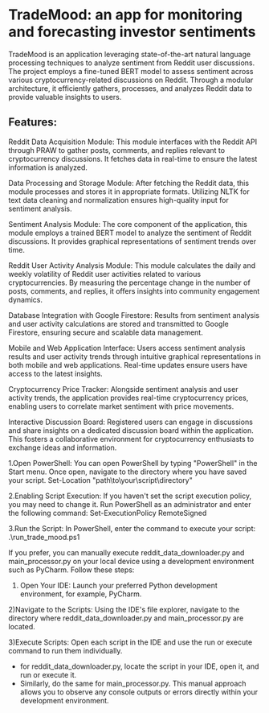 # TradeMood: an app for monitoring and forecasting investor sentiments

TradeMood is an  application leveraging state-of-the-art natural language processing techniques to analyze sentiment from Reddit user discussions. The project employs a fine-tuned BERT model to assess sentiment across various cryptocurrency-related discussions on Reddit. 
Through a modular architecture, it efficiently gathers, processes, and analyzes Reddit data to provide valuable insights to users.

## Features:

Reddit Data Acquisition Module: This module interfaces with the Reddit API through PRAW to gather posts, comments, and replies relevant to cryptocurrency discussions. It fetches data in real-time to ensure the latest information is analyzed.

Data Processing and Storage Module: After fetching the Reddit data, this module processes and stores it in appropriate formats. Utilizing NLTK for text data cleaning and normalization ensures high-quality input for sentiment analysis.

Sentiment Analysis Module: The core component of the application, this module employs a trained BERT model to analyze the sentiment of Reddit discussions. It provides graphical representations of sentiment trends over time.

Reddit User Activity Analysis Module: This module calculates the daily and weekly volatility of Reddit user activities related to various cryptocurrencies. By measuring the percentage change in the number of posts, comments, and replies, it offers insights into community engagement dynamics.

Database Integration with Google Firestore: Results from sentiment analysis and user activity calculations are stored and transmitted to Google Firestore, ensuring secure and scalable data management.

Mobile and Web Application Interface: Users access sentiment analysis results and user activity trends through intuitive graphical representations in both mobile and web applications. Real-time updates ensure users have access to the latest insights.

Cryptocurrency Price Tracker: Alongside sentiment analysis and user activity trends, the application provides real-time cryptocurrency prices, enabling users to correlate market sentiment with price movements.

Interactive Discussion Board: Registered users can engage in discussions and share insights on a dedicated discussion board within the application. This fosters a collaborative environment for cryptocurrency enthusiasts to exchange ideas and information.



1.Open PowerShell:
You can open PowerShell by typing "PowerShell" in the Start menu.
Once open, navigate to the directory where you have saved your script.
Set-Location "path\to\your\script\directory"

2.Enabling Script Execution: If you haven't set the script execution policy, you may need to change it.
Run PowerShell as an administrator and enter the following command:
Set-ExecutionPolicy RemoteSigned

3.Run the Script:
In PowerShell, enter the command to execute your script:
.\run_trade_mood.ps1

If you prefer, you can manually execute reddit_data_downloader.py and main_processor.py
on your local device using a development environment such as PyCharm.
Follow these steps:
1) Open Your IDE: Launch your preferred Python development environment, for example, PyCharm.

2)Navigate to the Scripts: Using the IDE's file explorer,
navigate to the directory where reddit_data_downloader.py and main_processor.py are located.

3)Execute Scripts: Open each script in the IDE
and use the run or execute command to run them individually.
- for reddit_data_downloader.py, locate the script in your IDE, open it, and run or execute it.
- Similarly, do the same for main_processor.py.
This manual approach allows you to observe any console outputs
or errors directly within your development environment.
